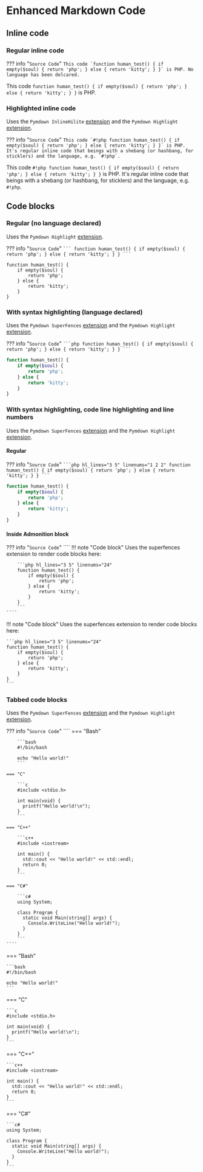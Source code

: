 # Enhanced Markdown Code

## Inline code

### Regular inline code

??? info "`Source Code`"
    ```
    This code `function human_test() { if empty($soul) { return 'php'; } else { return 'kitty'; } }` is PHP.
    No language has been delcared.
    ```

This code `function human_test() { if empty($soul) { return 'php'; } else { return 'kitty'; } }` is PHP.

### Highlighted inline code

Uses the `Pymdown InlineHilite` [extension][pymdown-inlinehilite]
and the `Pymdown Highlight` [extension][pymdown-highlight].

[pymdown-inlinehilite]: https://facelessuser.github.io/pymdown-extensions/extensions/inlinehilite/
[pymdown-highlight]: https://facelessuser.github.io/pymdown-extensions/extensions/highlight/

??? info "`Source Code`"
    ```
    This code `#!php function human_test() { if empty($soul) { return 'php'; } else { return 'kitty'; } }` is PHP.
    It's regular inline code that beings with a shebang (or hashbang, for sticklers) and the language, e.g. `#!php`.
    ```

This code `#!php function human_test() { if empty($soul) { return 'php'; } else { return 'kitty'; } }` is PHP.
It's regular inline code that beings with a shebang (or hashbang, for sticklers) and the language, e.g. `#!php`.

## Code blocks

### Regular (no language declared)

Uses the `Pymdown Highlight` [extension][pymdown-highlight].

??? info "`Source Code`"
    ````
    ```
    function human_test() {
        if empty($soul) {
            return 'php';
        } else {
            return 'kitty';
        }
    }
    ```
    ````

```
function human_test() {
    if empty($soul) {
        return 'php';
    } else {
        return 'kitty';
    }
}
```

### With syntax highlighting (language declared)

Uses the `Pymdown SuperFences` [extension][pymdown-superfences]
and the `Pymdown Highlight` [extension][pymdown-highlight].

[pymdown-superfences]: https://facelessuser.github.io/pymdown-extensions/extensions/superfences/

??? info "`Source Code`"
    ````
    ```php
    function human_test() {
        if empty($soul) {
            return 'php';
        } else {
            return 'kitty';
        }
    }
    ```
    ````

```php
function human_test() {
    if empty($soul) {
        return 'php';
    } else {
        return 'kitty';
    }
}
```

### With syntax highlighting, code line highlighting and line numbers

Uses the `Pymdown SuperFences` [extension][pymdown-superfences]
and the `Pymdown Highlight` [extension][pymdown-highlight].

#### Regular

??? info "`Source Code`"
    ````
    ```php hl_lines="3 5" linenums="1 2 2"
    function human_test() {
        if empty($soul) {
            return 'php';
        } else {
            return 'kitty';
        }
    }
    ```
    ````

```php hl_lines="3 5" linenums="1 2 2"
function human_test() {
    if empty($soul) {
        return 'php';
    } else {
        return 'kitty';
    }
}
```

#### Inside Admonition block

??? info "`Source Code`"
    ````
    !!! note "Code block"
        Uses the superfences extension to render code blocks here:

        ```php hl_lines="3 5" linenums="24"
        function human_test() {
            if empty($soul) {
                return 'php';
            } else {
                return 'kitty';
            }
        }
        ```
    ````

!!! note "Code block"
    Uses the superfences extension to render code blocks here:

    ```php hl_lines="3 5" linenums="24"
    function human_test() {
        if empty($soul) {
            return 'php';
        } else {
            return 'kitty';
        }
    }
    ```

### Tabbed code blocks

Uses the `Pymdown SuperFences` [extension][pymdown-superfences]
and the `Pymdown Highlight` [extension][pymdown-highlight].

??? info "`Source Code`"
    ````
    === "Bash"
    
        ```bash
        #!/bin/bash
        
        echo "Hello world!"
        ```
    
    === "C"
    
        ```c
        #include <stdio.h>
        
        int main(void) {
          printf("Hello world!\n");
        }
        ```
    
    === "C++"
    
        ```c++
        #include <iostream>
        
        int main() {
          std::cout << "Hello world!" << std::endl;
          return 0;
        }
        ```
    
    === "C#"
    
        ```c#
        using System;
        
        class Program {
          static void Main(string[] args) {
            Console.WriteLine("Hello world!");
          }
        }
        ```
    ````

=== "Bash"

    ```bash
    #!/bin/bash
    
    echo "Hello world!"
    ```

=== "C"

    ```c
    #include <stdio.h>
    
    int main(void) {
      printf("Hello world!\n");
    }
    ```

=== "C++"

    ```c++
    #include <iostream>
    
    int main() {
      std::cout << "Hello world!" << std::endl;
      return 0;
    }
    ```

=== "C#"

    ```c#
    using System;
    
    class Program {
      static void Main(string[] args) {
        Console.WriteLine("Hello world!");
      }
    }
    ```
